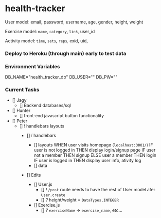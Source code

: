 # health-tracker

User model:
    email,
    password,
    username,
    age,
    gender,
    height,
    weight

Exercise model:
    `name`,
    `category`,
    `link`,
    user_id

Activity model:
    `time`,
    `sets`,
    `reps`,
    exid,
    uid,







### Deploy to Heroku (through main) early to test data

### Environment Variables
DB_NAME="health_tracker_db"
DB_USER="" <your username>
DB_PW="" <your password>


### Current Tasks
* [] Jagy
    * [] Backend databases/sql
* [] Hunter
    * [] front-end javascript button functionality
* [] Peter
    * [] *!* handlebars layouts
        * [] *!* handlebars
            * [] layouts
                WHEN user visits homepage (`localhost:3001/`)
                    IF user is not logged in
                        THEN display login/signup page
                        IF user not a member
                            THEN signup
                        ELSE user a member
                            THEN login
                    IF user is logged in
                        THEN display user info, ativity log
            * [] data

        * [] Edits
            * [] User.js
                * [] *!* `/post` route needs to have the rest of User model afer `User.create` 
                * [] *?* height/weight = `DataTypes.INTEGER`
            * [] Exercise.js 
                * [] *?* `exerciseName` => `exercise_name`, etc...
